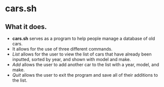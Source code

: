 # cars.sh

## What it does.

* **cars.sh** serves as a program to help people manage a database of old cars.
* It allows for the use of three different commands.
* *List* allows for the user to view the list of cars that have already been inputted, sorted by year, and shown with model and make.
* *Add* allows the user to add another car to the list with a year, model, and make.
* *Quit* allows the user to exit the program and save all of their additions to the list.

